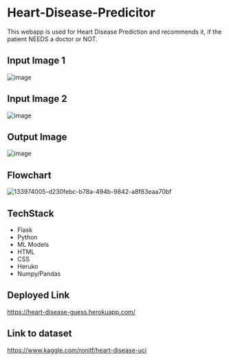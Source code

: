 # Heart-Disease-Predicitor
This webapp is used for Heart Disease Prediction and recommends it, if the patient NEEDS a doctor or NOT.

## Input Image 1

![image](https://user-images.githubusercontent.com/74492075/140758116-9fe96668-9f31-4431-bb90-bdcb484f06d6.png)

## Input Image 2

![image](https://user-images.githubusercontent.com/74492075/140758281-481164d4-38dd-42e2-94fb-25893b5c97fa.png)

## Output Image

![image](https://user-images.githubusercontent.com/74492075/140758415-a02dbbe6-27c1-47df-be04-eefcf0960f20.png)

## Flowchart
![133974005-d230febc-b78a-494b-9842-a8f83eaa70bf](https://user-images.githubusercontent.com/74492075/140759253-d77a1b85-1d86-4926-9bf0-8084efbe1022.jpeg)


## TechStack

* Flask
* Python
* ML Models
* HTML
* CSS
* Heruko
* Numpy/Pandas

## Deployed Link
https://heart-disease-guess.herokuapp.com/

## Link to dataset
https://www.kaggle.com/ronitf/heart-disease-uci

